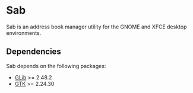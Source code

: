 # Sab

Sab is an address book manager utility for the GNOME and XFCE desktop environments.

## Dependencies

Sab depends on the following packages:

* [GLib](https://wiki.gnome.org/Projects/GLib) >= 2.48.2
* [GTK](https://www.gtk.org) >= 2.24.30
